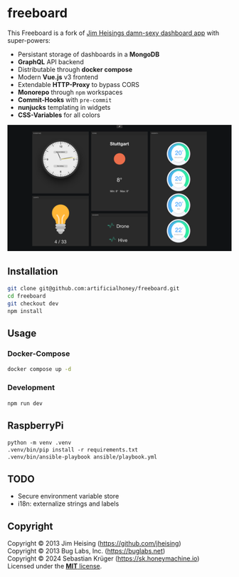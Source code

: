 # freeboard

This Freeboard is a fork of [Jim Heisings damn-sexy dashboard app](https://github.com/Freeboard/freeboard) with super-powers:

- Persistant storage of dashboards in a **MongoDB**
- **GraphQL** API backend
- Distributable through **docker compose**
- Modern **Vue.js** v3 frontend
- Extendable **HTTP-Proxy** to bypass CORS
- **Monorepo** through `npm` workspaces
- **Commit-Hooks** with `pre-commit`
- **nunjucks** templating in widgets
- **CSS-Variables** for all colors

<img src="freeboard.png">

## Installation

```bash
git clone git@github.com:artificialhoney/freeboard.git
cd freeboard
git checkout dev
npm install
```

## Usage

### Docker-Compose

```bash
docker compose up -d
```

### Development

```bash
npm run dev
```

## RaspberryPi

```
python -m venv .venv
.venv/bin/pip install -r requirements.txt
.venv/bin/ansible-playbook ansible/playbook.yml
```

## TODO

- Secure environment variable store
- i18n: externalize strings and labels

## Copyright

Copyright © 2013 Jim Heising (https://github.com/jheising)
<br>
Copyright © 2013 Bug Labs, Inc. (https://buglabs.net)
<br>
Copyright © 2024 Sebastian Krüger (https://sk.honeymachine.io)
<br>
Licensed under the [**MIT** license](/LICENSE).
